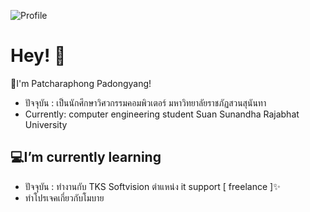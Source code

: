 ![Profile](https://user-images.githubusercontent.com/87099790/236485235-4079c3b8-4362-43e6-b710-9b1c064a7957.png)

# Hey! 👋

🌱I'm Patcharaphong Padongyang!
 
- ปัจจุบัน : เป็นนักศึกษาวิศวกรรมคอมพิวเตอร์ มหาวิทยาลัยราชภัฏสวนสุนันทา
- Currently: computer engineering student Suan Sunandha Rajabhat University

## 💻I’m currently learning
- ปัจจุบัน : ทำงานกับ TKS Softvision ตำแหน่ง it support [ freelance ]✨
- ทำโปรเจคเกี่ยวกับโมบาย
  
 

<!--
**PATCHARAPHONG-2000/PATCHARAPHONG-2000** is a ✨ _special_ ✨ repository because its `README.md` (this file) appears on your GitHub profile.

Here are some ideas to get you started:

- 🔭 I’m currently working on ...
- 🌱 I’m currently learning ...
- 👯 I’m looking to collaborate on ...
- 🤔 I’m looking for help with ...
- 💬 Ask me about ...
- 📫 How to reach me: ...
- 😄 Pronouns: ...
- ⚡ Fun fact: ...
-->
